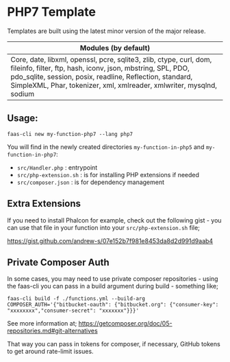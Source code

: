 # PHP7 Template

Templates are built using the latest minor version of the major release.

| Modules (by default) |
| ------------- |
| Core, date, libxml, openssl, pcre, sqlite3, zlib, ctype, curl, dom, fileinfo, filter, ftp, hash, iconv, json, mbstring, SPL, PDO, pdo_sqlite, session, posix, readline, Reflection, standard, SimpleXML, Phar, tokenizer, xml, xmlreader, xmlwriter, mysqlnd, sodium |

## Usage:

```shell
faas-cli new my-function-php7 --lang php7
```

You will find in the newly created directories `my-function-in-php5` and `my-function-in-php7`:
- `src/Handler.php` : entrypoint
- `src/php-extension.sh` : is for installing PHP extensions if needed
- `src/composer.json` : is for dependency management

## Extra Extensions

If you need to install Phalcon for example, check out the following gist - you can use
that file in your function into your `src/php-extension.sh` file;

https://gist.github.com/andrew-s/07e152b7f981e8453da8d2d991d9aab4

## Private Composer Auth

In some cases, you may need to use private composer repositories - using the faas-cli you can pass in
a build argument during build - something like;

```
faas-cli build -f ./functions.yml --build-arg COMPOSER_AUTH='{"bitbucket-oauth": {"bitbucket.org": {"consumer-key": "xxxxxxxx","consumer-secret": "xxxxxxx"}}}'
```
See more information at; https://getcomposer.org/doc/05-repositories.md#git-alternatives

That way you can pass in tokens for composer, if necessary, GitHub tokens to get around rate-limit issues.
